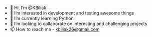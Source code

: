 - 👋 Hi, I’m @KBiliak
- 👀 I’m interested in development and testing awesome things
- 🌱 I’m currently learning Python
- 💞️ I’m looking to collaborate on interesting and challenging projects 
- 📫 How to reach me - kbiliak26@gmail.com

<!---
KBiliak/KBiliak is a ✨ special ✨ repository because its `README.md` (this file) appears on your GitHub profile.
You can click the Preview link to take a look at your changes.
--->
